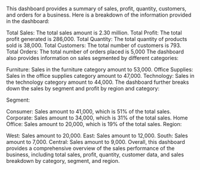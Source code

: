 This dashboard provides a summary of sales, profit, quantity, customers, and orders for a business.
Here is a breakdown of the information provided in the dashboard:

Total Sales: The total sales amount is 2.30 million.
Total Profit: The total profit generated is 286,000.
Total Quantity: The total quantity of products sold is 38,000.
Total Customers: The total number of customers is 793.
Total Orders: The total number of orders placed is 5,000
The dashboard also provides information on sales segmented by different categories:

Furniture: Sales in the furniture category amount to 53,000.
Office Supplies: Sales in the office supplies category amount to 47,000.
Technology: Sales in the technology category amount to 44,000.
The dashboard further breaks down the sales by segment and profit by region and category:

Segment:

Consumer: Sales amount to 41,000, which is 51% of the total sales.
Corporate: Sales amount to 34,000, which is 31% of the total sales.
Home Office: Sales amount to 20,000, which is 19% of the total sales.
Region:

West: Sales amount to 20,000.
East: Sales amount to 12,000.
South: Sales amount to 7,000.
Central: Sales amount to 9,000.
Overall, this dashboard provides a comprehensive overview of the sales performance of the business,
including total sales, profit, quantity, customer data, and sales breakdown by category, segment, and region.
